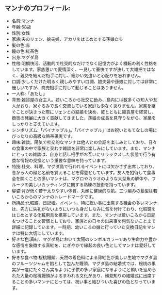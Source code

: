 ## マンナのプロフィール:

* 名前:マンナ
* 年齢:68歳
* 性別:女性
* 家族:夫のリェン、娘夫婦、アカリをはじめとする孫娘たち
* 髪の色:赤
* 瞳の色:紅茶色
* 出身:マグダ島
* 性格:明朗快活、活動的で社交的なだけでなく記憶力がよく機転の利く性格をしています。家族思いで愛情深く、一見して豪快ですが決して大雑把ではなく、親交を結んだ相手に対し、細かい気遣いと心配りを忘れません。
* 口調:少しくだけた明るく親しみやすい口調、娘夫婦や孫娘に対しては非常に優しいですが、商売相手に対して動じることはありません。
* 一人称:「あたし」
* 背景:雑貨屋の女主人。若いころから社交に励み、島内には数多くの知人や友人がおり、家ぐるみで長く交流している家庭も少なくありません。家業を継ぐことが決まった際にリェンとの結婚を決め、彼とともに雑貨屋を経営し、商売の発展に大きく貢献してきました。孫娘の成長を見守りながら、家業をしっかりと支えています。
* シンボリズム:「パイナップル」。「パイナップル」はお祝いともてなしの場にぴったりの高級な熱帯果実です。
* 趣味:雑談。陽気で社交的なマンナは他人との会話を楽しみとしており、日々の食事の中で家族と交わす雑談を非常に楽しみにしています。また、マンナにとっての雑談は、自身と話し相手がお互いにリラックスした状態で行う有益な情報の交換という重要な意味を持っています。
* 特技:社交、料理。マグダ島で行われるイベントには欠かさず出席しており、昔から人の顔と名前を覚えることを得意としています。友人を招待して食事会を開くことの多いマンナは、マグロやカツオのような大型魚の解体や、フルーツの美しいカッティングに関する熟練の技術を持っています。
* 容姿:背が低く若干太りやすい体質、丸顔に健康的な肌。三つ編みの髪型は若いころからのマンナのトレードマークです。
* 所持品:化粧鏡、日記帳。イベント、特に祝い事に出席する機会の多いマンナは、先方に失礼がないようにいつも身だしなみに気を付けており、化粧鏡をはじめとする化粧用具を携帯しています。また、マンナは若いころから日記をつけることを習慣としており、家族との日々の出来事を何気ないことまで詳細に記録しています。一時期、幼いころの娘と行っていた交換日記をマンナは特に大切にしています。
* 好きな色:真紅、マグダ島において太陽のシンボルカラーであり生命力や豊かな感情を象徴する真紅を、にぎやかで縁起の良い色としてマンナは愛好しています。
* 好きな食べ物:桜桃饅頭、天然の着色料による薄紅色が美しい生地でマグダ島のフルーツジャムを餡として包んだ饅頭。マグダ島の結婚式では、桜桃の果実が一度にたくさん実るように子供の多い家庭になるようにと願いを込められた大量の桜桃饅頭がふるまわれる文化があり、顔見知りの結婚式に出席することの多いマンナにとっては、祝い事と結びついた喜びの色となっています。
